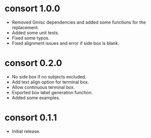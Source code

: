 # consort 1.0.0

* Removed Gmisc dependencies and added some functions for the replacement.
* Added some unit tests.
* Fixed some typos.
* Fixed alignment issues and error if side box is blank.

# consort 0.2.0

* No side box if no subjects excluded.
* Add text align option for terminal box.
* Allow continuous terminal box.
* Exported box label generation function.
* Added some examples.

# consort 0.1.1

* Initial release.
